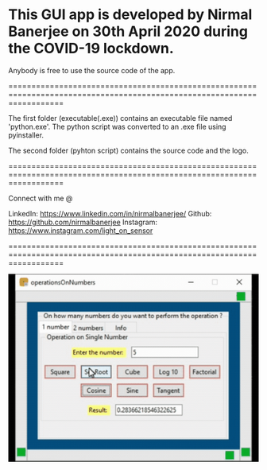 


This GUI app is developed by Nirmal Banerjee on 30th April 2020 during the COVID-19 lockdown. 
========================================================================================================================

Anybody is free to use the source code of the app.

========================================================================================================================

The first folder (executable(.exe)) contains an executable file named 'python.exe'. The python script was converted to an .exe file using pyinstaller. 

The second folder (pyhton script) contains the source code and the logo.

========================================================================================================================

Connect with me @

LinkedIn: https://www.linkedin.com/in/nirmalbanerjee/ 
Github: https://github.com/nirmalbanerjee 
Instagram: https://www.instagram.com/light_on_sensor

========================================================================================================================

![CALCULATOR](calculator.gif)
